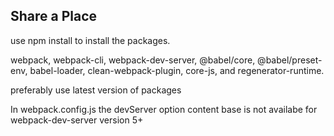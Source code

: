 ## Share a Place

use npm install to install the packages.

webpack, webpack-cli, webpack-dev-server,
@babel/core, @babel/preset-env, babel-loader,
clean-webpack-plugin, core-js, and regenerator-runtime.

preferably use latest version of packages

In webpack.config.js the devServer option content base is not availabe for webpack-dev-server version 5+
